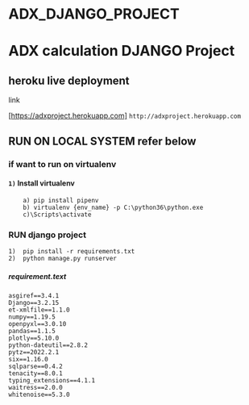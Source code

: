 # ADX_DJANGO_PROJECT
# ADX calculation DJANGO Project

## heroku live deployment
link

[https://adxproject.herokuapp.com]
`http://adxproject.herokuapp.com`


## RUN ON LOCAL SYSTEM refer below

### if want to run on virtualenv
####  `1)` Install **virtualenv**
		a) pip install pipenv
		b) virtualenv {env_name} -p C:\python36\python.exe 
		c)\Scripts\activate
	

### RUN django project
	1)  pip install -r requirements.txt
	2)  python manage.py runserver



##### requirement.text
	asgiref==3.4.1
	Django==3.2.15
	et-xmlfile==1.1.0
	numpy==1.19.5
	openpyxl==3.0.10
	pandas==1.1.5
	plotly==5.10.0
	python-dateutil==2.8.2
	pytz==2022.2.1
	six==1.16.0
	sqlparse==0.4.2
	tenacity==8.0.1
	typing_extensions==4.1.1
	waitress==2.0.0
	whitenoise==5.3.0
